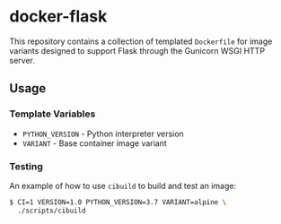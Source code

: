 # docker-flask

This repository contains a collection of templated `Dockerfile` for image variants designed to support Flask through the Gunicorn WSGI HTTP server.

## Usage

### Template Variables

- `PYTHON_VERSION` - Python interpreter version
- `VARIANT` - Base container image variant

### Testing

An example of how to use `cibuild` to build and test an image:

```bash
$ CI=1 VERSION=1.0 PYTHON_VERSION=3.7 VARIANT=alpine \
  ./scripts/cibuild
```
